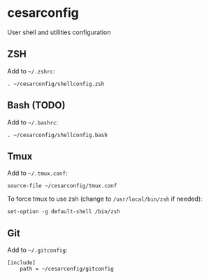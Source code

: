 # cesarconfig
User shell and utilities configuration

## ZSH
Add to `~/.zshrc`:
```
. ~/cesarconfig/shellconfig.zsh
```

## Bash (TODO)
Add to `~/.bashrc`:
```
. ~/cesarconfig/shellconfig.bash
```

## Tmux
Add to `~/.tmux.conf`:
```
source-file ~/cesarconfig/tmux.conf
```

To force tmux to use zsh (change to `/usr/local/bin/zsh` if needed):
```
set-option -g default-shell /bin/zsh
```


## Git
Add to `~/.gitconfig`:
```
[include]
    path = ~/cesarconfig/gitconfig
```
